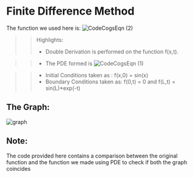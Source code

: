 # Finite Difference Method
The function we used here is: ![CodeCogsEqn (2)](https://user-images.githubusercontent.com/39788520/121809714-820f0c00-cc7b-11eb-8375-34c234064144.gif)


>> Highlights:
>> 
>> - Double Derivation is performed on the function f(x,t).

>> - The PDE formed is ![CodeCogsEqn (1)](https://user-images.githubusercontent.com/39788520/121809639-3a888000-cc7b-11eb-983f-10d96403a644.gif)

>> - Initial Conditions taken as : f(x,0) = sin(x)
>> - Boundary Conditions taken as: f(0,t) = 0 and f(L,t) = sin(L)*exp(-t)

## The Graph:
![graph](https://user-images.githubusercontent.com/39788520/121808825-f47ded00-cc77-11eb-8f90-c68a6a4b8967.png)


## Note:

The code provided here contains a comparison between the original function and the function we made using PDE to check if both the graph coincides
